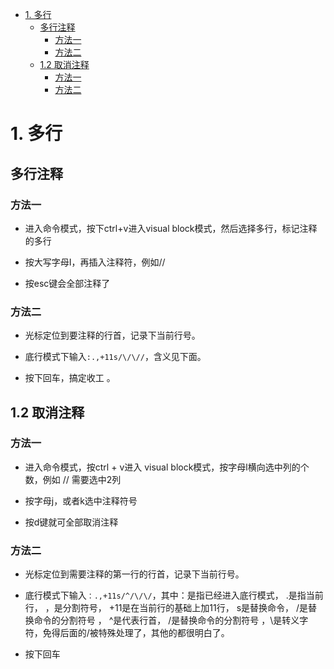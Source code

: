 
<!-- @import "[TOC]" {cmd="toc" depthFrom=1 depthTo=6 orderedList=false} -->

<!-- code_chunk_output -->

- [1. 多行](#1-多行)
  - [多行注释](#多行注释)
    - [方法一](#方法一)
    - [方法二](#方法二)
  - [1.2 取消注释](#12-取消注释)
    - [方法一](#方法一-1)
    - [方法二](#方法二-1)

<!-- /code_chunk_output -->

# 1. 多行

## 多行注释

### 方法一

- 进入命令模式，按下ctrl+v进入visual block模式，然后选择多行，标记注释的多行

- 按大写字母I，再插入注释符，例如//

- 按esc键会全部注释了

### 方法二

- 光标定位到要注释的行首，记录下当前行号。

- 底行模式下输入```:.,+11s/\/\//```，含义见下面。

- 按下回车，搞定收工 。

## 1.2 取消注释

### 方法一

- 进入命令模式，按ctrl + v进入 visual block模式，按字母l横向选中列的个数，例如 // 需要选中2列

- 按字母j，或者k选中注释符号

- 按d键就可全部取消注释

### 方法二

- 光标定位到需要注释的第一行的行首，记录下当前行号。

- 底行模式下输入```：.,+11s/^/\/\/```，其中：是指已经进入底行模式， .是指当前行， ，是分割符号， +11是在当前行的基础上加11行， s是替换命令， /是替换命令的分割符号 ， ^是代表行首， /是替换命令的分割符号 ，\是转义字符，免得后面的/被特殊处理了，其他的都很明白了。

- 按下回车